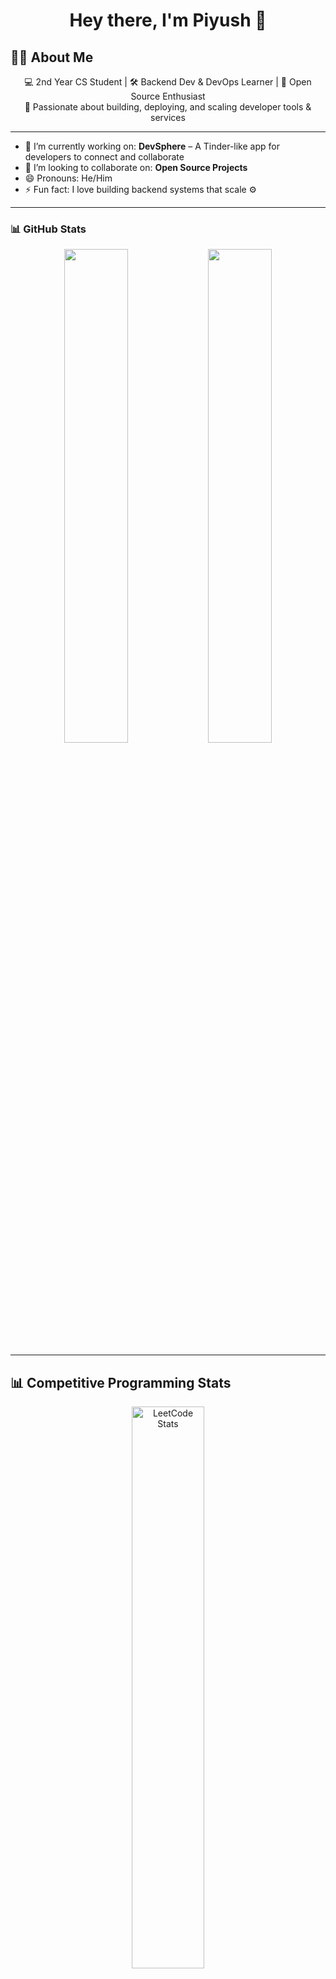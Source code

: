 
<!--
## Hi there 👋
**piyusdev2006/piyusdev2006** is a ✨ _special_ ✨ repository because its `README.md` (this file) appears on your GitHub profile.

Here are some ideas to get you started:

- 🔭 I’m currently working on ...
- 🌱 I’m currently learning ...
- 👯 I’m looking to collaborate on ...
- 🤔 I’m looking for help with ...
- 💬 Ask me about ...
- 📫 How to reach me: ...
- 😄 Pronouns: ...
- ⚡ Fun fact: ...
-->

<h1 align="center">Hey there, I'm Piyush 👋</h1>


## 🧑‍💻 About Me
<p align="center">
  💻 2nd Year CS Student | 🛠️ Backend Dev & DevOps Learner | 💬 Open Source Enthusiast <br/>
  🚀 Passionate about building, deploying, and scaling developer tools & services
</p>

---



- 🔭 I’m currently working on: **DevSphere** – A Tinder-like app for developers to connect and collaborate    
- 👯 I’m looking to collaborate on: **Open Source Projects**  
- 😄 Pronouns: He/Him  
- ⚡ Fun fact: I love building backend systems that scale ⚙️

---

### 📊 GitHub Stats

<p align="center">
  <img src="https://github-readme-stats.vercel.app/api?username=piyusdev2006&show_icons=true&theme=github_dark&hide_border=true" width="45%" />
  <img src="https://github-readme-stats.vercel.app/api/top-langs/?username=piyusdev2006&layout=compact&theme=github_dark&hide_border=true" width="45%" />
</p>

---

## 📊 Competitive Programming Stats

<p align="center">
  <a href="https://leetcode.com/Navi_2006/" target="_blank">
    <img src="https://leetcard.jacoblin.cool/Navi_2006?ext=activity&theme=dark&font=baloo&animation=true" width="48%" alt="LeetCode Stats">
  </a>
<!--   <a href="https://codeforces.com/profile/codewithnavi" target="_blank">
    <img src="https://cf-stats.vercel.app/api/codeforces?username=codewithnavi" width="48%" alt="Codeforces Stats">
  </a> -->
</p>

---

### 🛠️ Tech Stack

<p>
  <img src="https://img.shields.io/badge/Node.js-339933?style=flat&logo=node.js&logoColor=white" />
  <img src="https://img.shields.io/badge/Express.js-000000?style=flat&logo=express&logoColor=white" />
  <img src="https://img.shields.io/badge/MongoDB-47A248?style=flat&logo=mongodb&logoColor=white" />
  <img src="https://img.shields.io/badge/JWT-black?style=flat&logo=jsonwebtokens" />
  <img src="https://img.shields.io/badge/Docker-2496ED?style=flat&logo=docker&logoColor=white" />
  <img src="https://img.shields.io/badge/Linux-FCC624?style=flat&logo=linux&logoColor=black" />
  <img src="https://img.shields.io/badge/Git-F05032?style=flat&logo=git&logoColor=white" />
  <img src="https://img.shields.io/badge/Vercel-000000?style=flat&logo=vercel&logoColor=white" />
</p>

---

### 🔥 Streak Stats

<p align="center">
  <img src="https://github-readme-streak-stats.herokuapp.com?user=piyusdev2006&theme=dark&hide_border=true" />
</p>

---

### 🏆 GitHub Trophies

<p align="center">
  <img src="https://github-profile-trophy.vercel.app/?username=piyusdev2006&theme=onedark&no-frame=true&no-bg=true&margin-w=4" />
</p>

---

## 📈 Contribution Graph

[![Piyush’s github activity graph](https://github-readme-activity-graph.vercel.app/graph?username=piyusdev2006&theme=react-dark)](https://github.com/ashutosh00710/github-readme-activity-graph)

---

### 📦 Featured Projects

- 🚧 **DevTinder** – A networking platform for developers to connect, collaborate, and grow.  
  🔗 [View Project](https://github.com/piyusdev2006/devtinder)

---

### 🌐 Connect with Me

<p>
  <a href="https://twitter.com/t_s_me_Naveen" target="_blank">
    <img src="https://img.shields.io/badge/Twitter-1DA1F2?style=flat&logo=twitter&logoColor=white" />
  </a>
  <a href="https://github.com/piyusdev2006" target="_blank">
    <img src="https://img.shields.io/badge/GitHub-181717?style=flat&logo=github&logoColor=white" />
  </a>
  <a href="https://leetcode.com/Navi_2006" target="_blank">
    <img src="https://img.shields.io/badge/LeetCode-FFA116?style=flat&logo=leetcode&logoColor=black" />
  </a>
</p>

---

> 📌 “Made with ❤️ by Piyush — always building, always learning.”
